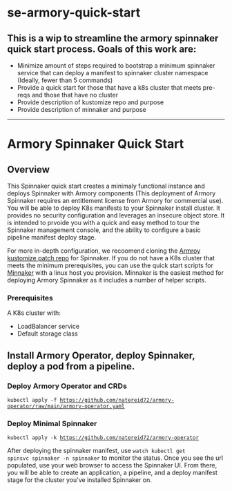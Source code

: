 # se-armory-quick-start

## This is a wip to streamline the armory spinnaker quick start process. Goals of this work are:
* Minimize amount of steps required to bootstrap a minimum spinnaker service that can deploy a manifest to spinnaker cluster namespace (Ideally, fewer than 5 commands)
* Provide a quick start for those that have a k8s cluster that meets pre-reqs and those that have no cluster
* Provide description of kustomize repo and purpose
* Provide description of minnaker and purpose

------------------
# Armory Spinnaker Quick Start

## Overview

This Spinnaker quick start creates a minimaly functional instance and deploys Spinnaker with Armory components (This deployment of Armory Spinnaker requires an entitlement license from Armory for commercial use). You will be able to deploy K8s manifests to your Spinnaker install cluster. It provides no security configuration and leverages an insecure object store. It is intended to prvoide you with a quick and easy method to tour the Spinnaker management console, and the ability to configure a basic pipeline manifest deploy stage.

For more in-depth configuration, we recoomend cloning the [Armroy kustomize patch repo](https://github.com/armory/spinnaker-kustomize-patches) for Spinnaker. If you do not have a K8s cluster that meets the minimum prerequisites, you can use the quick start scripts for [Minnaker](https://github.com/armory/minnaker) with a linux host you provision. Minnaker is the easiest method for deploying Armory Spinnaker as it includes a number of helper scripts.

### Prerequisites

A K8s cluster with:
* LoadBalancer service
* Default storage class

## Install Armory Operator, deploy Spinnaker, deploy a pod from a pipeline.

### Deploy Armory Operator and CRDs

<code>kubectl apply -f https://github.com/natereid72/armory-operator/raw/main/armory-operator.yaml</code>

### Deploy Minimal Spinnaker

<code>kubectl apply -k https://github.com/natereid72/armory-operator</code>

After deploying the spinnaker manifest, use <code>watch kubectl get spinsvc spinnaker -n spinnaker</code> to monitor the status. Once you see the url populated, use your web browser to access the Spinnaker UI. From there, you will be able to create an application, a pipeline, and a deploy manifest stage for the cluster you've installed Spinnaker on.
